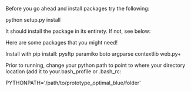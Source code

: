 Before you go ahead and install packages try the following:

python setup.py install

It should install the package in its entirety. If not, see below:


Here are some packages that you might need!

Install with pip install:
pysftp
paramiko
boto
argparse
contextlib
web.py+

Prior to running, change your python path to point to where your directory location (add it to your.bash_profile or .bash_rc:

PYTHONPATH='/path/to/prototype_optimal_blue/folder'
